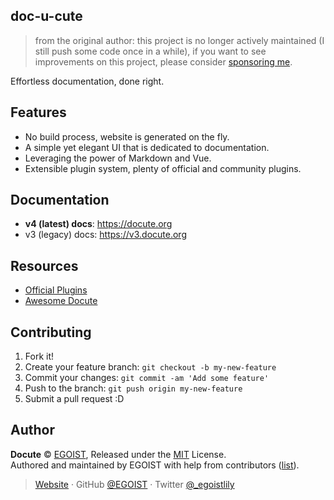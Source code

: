 ## doc-u-cute

> from the original author: this project is no longer actively maintained (I still push some code once in a while), if you want to see improvements on this project, please consider [sponsoring me](https://github.com/sponsors/egoist).

Effortless documentation, done right.

## Features

- No build process, website is generated on the fly.
- A simple yet elegant UI that is dedicated to documentation.
- Leveraging the power of Markdown and Vue.
- Extensible plugin system, plenty of official and community plugins.

## Documentation

- **v4 (latest) docs**: https://docute.org
- v3 (legacy) docs: https://v3.docute.org

## Resources

- [Official Plugins](https://github.com/egoist/docute-plugins)
- [Awesome Docute](https://github.com/egoist/awesome-docute)

## Contributing

1. Fork it!
2. Create your feature branch: `git checkout -b my-new-feature`
3. Commit your changes: `git commit -am 'Add some feature'`
4. Push to the branch: `git push origin my-new-feature`
5. Submit a pull request :D

## Author

**Docute** © [EGOIST](https://github.com/egoist), Released under the [MIT](./LICENSE) License.<br>
Authored and maintained by EGOIST with help from contributors ([list](https://github.com/egoist/docute/contributors)).

> [Website](https://egoist.sh) · GitHub [@EGOIST](https://github.com/egoist) · Twitter [@_egoistlily](https://twitter.com/_egoistlily)
